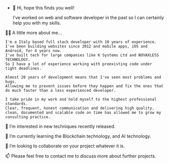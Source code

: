 - 👋 Hi, hope this finds you well! 

   I've worked on web and software developer in the past so I can certainly help you with my skills.

🌱🌱 A little more about me...

    I'm a Italy based full stack developer with 10 years of experience. 
    I've been building websites since 2012 and mobile apps, iOS and Android, for 4 years now. 
    I've built tech for large companies like K Systems Ltd and NOVAXLESS TECHNOLOGY. 
    So I have a lot of experience working with preexisting code under tight deadlines.

    Almost 20 years of development means that I've seen most problems and bugs. 
    Allowing me to prevent issues before they happen and fix the ones that do much faster than a less experienced developer.

    I take pride in my work and hold myself to the highest professional standards. 
    Clear, frequent, honest communication and delivering high quality, clean, documented and scalable code on time has allowed me to grow my consulting practice.
    
👀 I’m interested in new techniques recently released.

🌱 I’m currently learning the Blockchain technology, and AI technology.

💞️ I’m looking to collaborate on your project whatever it is.

📫 Please feel free to contact me to discuss more about further projects.

<!---
mickael-levy/mickael-levy is a ✨ special ✨ repository because its `README.md` (this file) appears on your GitHub profile.
You can click the Preview link to take a look at your changes.
--->
